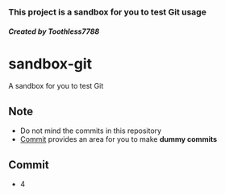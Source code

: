 ### This project is a sandbox for you to test Git usage
##### Created by Toothless7788


# sandbox-git
A sandbox for you to test Git


## Note
- Do not mind the commits in this repository
- [Commit](#commit) provides an area for you to make **dummy commits**


## Commit
- 4

